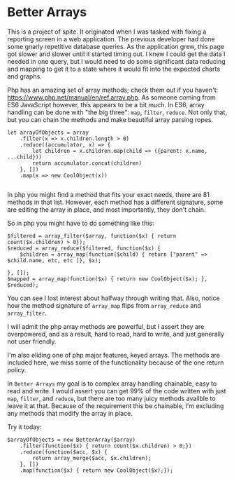 # Better Arrays
This is a project of spite. It originated when I was tasked with fixing a reporting screen in a web application. The previous developer had done some gnarly repetitive database queries. As the application grew, this page got slower and slower until it started timing out. I knew I could get the data I needed in one query, but I would need to do some significant data reducing and mapping to get it to a state where it would fit into the expected charts and graphs.

Php has an amazing set of array methods; check them out if you haven't: https://www.php.net/manual/en/ref.array.php. As someone coming from ES6 JavaScript however, this appears to be a bit much. In ES6, array handling can be done with "the big three": `map`, `filter`, `reduce`. Not only that, but you can chain the methods and make beautiful array parsing ropes.

```$javascript
let arrayOfObjects = array
    .filter(x => x.children.length > 0)
    .reduce((accumulator, x) => {
        let children = x.children.map(child => ({parent: x.name, ...child}))
        return accumulator.concat(children)
    }, [])
    .map(x => new CoolObject(x))
    
```
In php you might find a method that fits your exact needs, there are 81 methods in that list. However, each method has a different signature, some are editing the array in place, and most importantly, they don't chain.

So in php you might have to do something like this:
```$php
$filtered = array_filter($array, function($x) { return count($x.children) > 0});
$reduced = array_reduce($filtered, function($x) {
    $children = array_map(function($child) { return ["parent" => $child.name, etc, etc ]}, $x);
    
}, []);
$mapped = array_map(function($x) { return new CoolObject($x); }, $reduced);
```
You can see I lost interest about halfway through writing that. Also, notice how the method signature of `array_map` flips from `array_reduce` and `array_filter`. 

I will admit the php array methods are powerful, but I assert they are overpowered, and as a result, hard to read, hard to write, and just generally not user friendly.

I'm also eliding one of php major features, keyed arrays. The methods are included here, we miss some of the functionality because of the one return policy.

In `Better Arrays` my goal is to complex array handling chainable, easy to read and write. I would assert you can get 99% of the code written with just `map`, `filter`, and `reduce`, but there are too many juicy methods availble to leave it at that. Because of the requirement this be chainable, I'm excluding any methods that modify the array in place.

Try it today:

```$php
$arrayOfObjects = new BetterArray($array)
    .filter(function($x) { return count($x.children) > 0;})
    .reduce(function($acc, $x) {
        return array_merge($acc, $x.children);
    }, [])
    .map(function($x) { return new CoolObject($x);});
```

